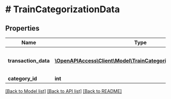 # # TrainCategorizationData

## Properties

Name | Type | Description | Notes
------------ | ------------- | ------------- | -------------
**transaction_data** | [**\OpenAPIAccess\Client\Model\TrainCategorizationTransactionData[]**](TrainCategorizationTransactionData.md) | &lt;strong&gt;Type:&lt;/strong&gt; TrainCategorizationTransactionData&lt;br/&gt; Set of transaction data (at most 100 transactions at once) |
**category_id** | **int** | Category identifier |

[[Back to Model list]](../../README.md#models) [[Back to API list]](../../README.md#endpoints) [[Back to README]](../../README.md)
